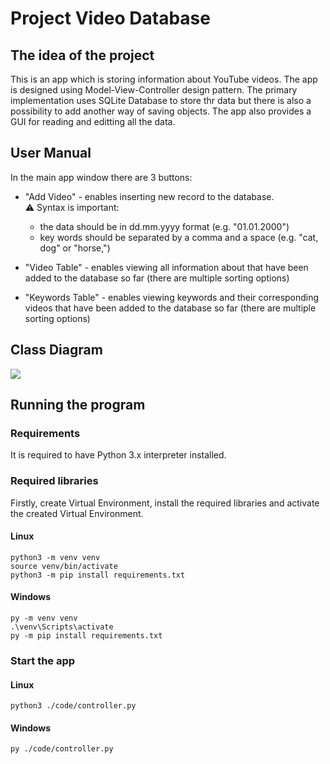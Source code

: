 # Project Video Database

## The idea of the project

This is an app which is storing information about YouTube videos. The app is designed using Model-View-Controller design pattern. The primary implementation uses SQLite Database to store thr data but there is also a possibility to add another way of saving objects. The app also provides a GUI for reading and editting all the data.  

## User Manual

In the main app window there are 3 buttons:
* "Add Video" - enables inserting new record to the database.  
    :warning: Syntax is important:
    * the data should be in dd.mm.yyyy format (e.g. "01.01.2000")
    * key words should be separated by a comma and a space (e.g. "cat, dog" or "horse,") 
    
* "Video Table" - enables viewing all information about  that have been added to the database so far (there are multiple sorting options)
* "Keywords Table" - enables viewing keywords and their corresponding videos that have been added to the database so far (there are multiple sorting options)

## Class Diagram
![](https://i.imgur.com/9qkWovS.png)

## Running the program

### Requirements

It is required to have Python 3.x interpreter installed.

### Required libraries

Firstly, create Virtual Environment, install the required libraries and activate the created Virtual Environment. 

#### Linux
~~~ bash=
python3 -m venv venv
source venv/bin/activate
python3 -m pip install requirements.txt
~~~

#### Windows
~~~ bash=
py -m venv venv
.\venv\Scripts\activate
py -m pip install requirements.txt
~~~

### Start the app

#### Linux
~~~ bash=
python3 ./code/controller.py
~~~

#### Windows
~~~ bash=
py ./code/controller.py
~~~



 

